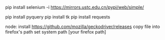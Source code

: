 pip install selenium -i https://mirrors.ustc.edu.cn/pypi/web/simple/


pip install pyquery 
pip install tk
pip install requests


node:
  install  https://github.com/mozilla/geckodriver/releases   copy file into firefox's path
  set system path [your firefox path] 